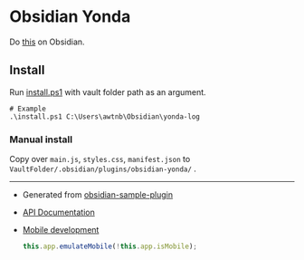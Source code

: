 # Obsidian Yonda

Do [this](https://github.com/AWtnb/bookscrap) on Obsidian.

## Install

Run [install.ps1](install.ps1) with vault folder path as an argument.

```
# Example
.\install.ps1 C:\Users\awtnb\Obsidian\yonda-log
```

### Manual install

Copy over `main.js`, `styles.css`, `manifest.json` to `VaultFolder/.obsidian/plugins/obsidian-yonda/` .


---

- Generated from [obsidian-sample-plugin](https://github.com/obsidianmd/obsidian-sample-plugin)
- [API Documentation](https://github.com/obsidianmd/obsidian-api)
- [Mobile development](https://docs.obsidian.md/Plugins/Getting+started/Mobile+development)

    ```JavaScript
    this.app.emulateMobile(!this.app.isMobile);
    ```

